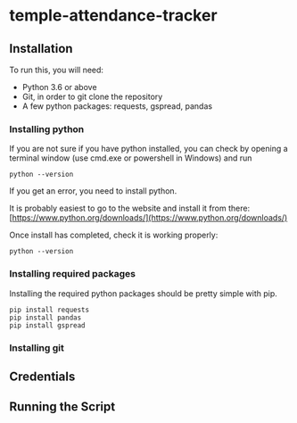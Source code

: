 # temple-attendance-tracker

## Installation

To run this, you will need:

* Python 3.6 or above
* Git, in order to git clone the repository
* A few python packages: requests, gspread, pandas

### Installing python

If you are not sure if you have python installed, you can check by opening a terminal window (use cmd.exe or powershell in Windows) and run
```console
python --version
```
If you get an error, you need to install python.

It is probably easiest to go to the website and install it from there: [https://www.python.org/downloads/](https://www.python.org/downloads/)

Once install has completed, check it is working properly:
```console
python --version
```

### Installing required packages

Installing the required python packages should be pretty simple with pip.

```console
pip install requests
pip install pandas
pip install gspread
```

### Installing git

## Credentials

## Running the Script
